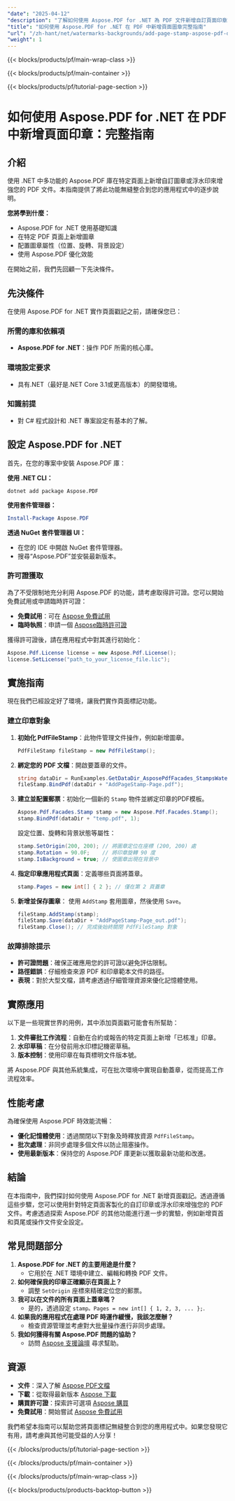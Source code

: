 ```yaml
---
"date": "2025-04-12"
"description": "了解如何使用 Aspose.PDF for .NET 為 PDF 文件新增自訂頁面印章或浮水印。請依照本逐步指南，實現有效整合和增強文件功能。"
"title": "如何使用 Aspose.PDF for .NET 在 PDF 中新增頁面圖章完整指南"
"url": "/zh-hant/net/watermarks-backgrounds/add-page-stamp-aspose-pdf-dotnet-guide/"
"weight": 1
---
```


{{< blocks/products/pf/main-wrap-class >}}

{{< blocks/products/pf/main-container >}}

{{< blocks/products/pf/tutorial-page-section >}}


# 如何使用 Aspose.PDF for .NET 在 PDF 中新增頁面印章：完整指南

## 介紹

使用 .NET 中多功能的 Aspose.PDF 庫在特定頁面上新增自訂圖章或浮水印來增強您的 PDF 文件。本指南提供了將此功能無縫整合到您的應用程式中的逐步說明。

**您將學到什麼：**
- Aspose.PDF for .NET 使用基礎知識
- 在特定 PDF 頁面上新增圖章
- 配置圖章屬性（位置、旋轉、背景設定）
- 使用 Aspose.PDF 優化效能

在開始之前，我們先回顧一下先決條件。

## 先決條件

在使用 Aspose.PDF for .NET 實作頁面戳記之前，請確保您已：

### 所需的庫和依賴項
- **Aspose.PDF for .NET**：操作 PDF 所需的核心庫。
  
### 環境設定要求
- 具有.NET（最好是.NET Core 3.1或更高版本）的開發環境。

### 知識前提
- 對 C# 程式設計和 .NET 專案設定有基本的了解。

## 設定 Aspose.PDF for .NET

首先，在您的專案中安裝 Aspose.PDF 庫：

**使用 .NET CLI：**
```shell
dotnet add package Aspose.PDF
```

**使用套件管理器：**
```powershell
Install-Package Aspose.PDF
```

**透過 NuGet 套件管理器 UI：**
- 在您的 IDE 中開啟 NuGet 套件管理器。
- 搜尋“Aspose.PDF”並安裝最新版本。

### 許可證獲取

為了不受限制地充分利用 Aspose.PDF 的功能，請考慮取得許可證。您可以開始免費試用或申請臨時許可證：
- **免費試用**：可在 [Aspose 免費試用](https://releases.aspose.com/pdf/net/)
- **臨時執照**：申請一個 [Aspose臨時許可證](https://purchase.aspose.com/temporary-license/)

獲得許可證後，請在應用程式中對其進行初始化：
```csharp
Aspose.Pdf.License license = new Aspose.Pdf.License();
license.SetLicense("path_to_your_license_file.lic");
```

## 實施指南

現在我們已經設定好了環境，讓我們實作頁面標記功能。

### 建立印章對象

1. **初始化 PdfFileStamp**：此物件管理文件操作，例如新增圖章。
   ```csharp
   PdfFileStamp fileStamp = new PdfFileStamp();
   ```

2. **綁定您的 PDF 文檔**：開啟要蓋章的文件。
   ```csharp
   string dataDir = RunExamples.GetDataDir_AsposePdfFacades_StampsWatermarks();
   fileStamp.BindPdf(dataDir + "AddPageStamp-Page.pdf");
   ```

3. **建立並配置郵票**：初始化一個新的 `Stamp` 物件並綁定印章的PDF模板。
   ```csharp
   Aspose.Pdf.Facades.Stamp stamp = new Aspose.Pdf.Facades.Stamp();
   stamp.BindPdf(dataDir + "temp.pdf", 1);
   ```
   設定位置、旋轉和背景狀態等屬性：
   ```csharp
   stamp.SetOrigin(200, 200); // 將圖章定位在座標 (200, 200) 處
   stamp.Rotation = 90.0F;    // 將印章旋轉 90 度
   stamp.IsBackground = true; // 使圖章出現在背景中
   ```

4. **指定印章應用程式頁面**：定義哪些頁面將蓋章。
   ```csharp
   stamp.Pages = new int[] { 2 }; // 僅在第 2 頁蓋章
   ```

5. **新增並保存圖章**： 使用 `AddStamp` 套用圖章，然後使用 `Save`。
   ```csharp
   fileStamp.AddStamp(stamp);
   fileStamp.Save(dataDir + "AddPageStamp-Page_out.pdf");
   fileStamp.Close(); // 完成後始終關閉 PdfFileStamp 對象
   ```

### 故障排除提示
- **許可證問題**：確保正確應用您的許可證以避免評估限制。
- **路徑錯誤**：仔細檢查來源 PDF 和印章範本文件的路徑。
- **表現**：對於大型文檔，請考慮透過仔細管理資源來優化記憶體使用。

## 實際應用

以下是一些現實世界的用例，其中添加頁面戳可能會有所幫助：
1. **文件審批工作流程**：自動在合約或報告的特定頁面上新增「已核准」印章。
2. **水印草稿**：在分發前用水印標記機密草稿。
3. **版本控制**：使用印章在每頁標明文件版本號。

將 Aspose.PDF 與其他系統集成，可在批次環境中實現自動蓋章，從而提高工作流程效率。

## 性能考慮
為確保使用 Aspose.PDF 時效能流暢：
- **優化記憶體使用**：透過關閉以下對象及時釋放資源 `PdfFileStamp`。
- **批次處理**：非同步處理多個文件以防止阻塞操作。
- **使用最新版本**：保持您的 Aspose.PDF 庫更新以獲取最新功能和改進。

## 結論
在本指南中，我們探討如何使用 Aspose.PDF for .NET 新增頁面戳記。透過遵循這些步驟，您可以使用針對特定頁面客製化的自訂印章或浮水印來增強您的 PDF 文件。考慮透過探索 Aspose.PDF 的其他功能進行進一步的實驗，例如新增頁首和頁尾或操作文件安全設定。

## 常見問題部分
1. **Aspose.PDF for .NET 的主要用途是什麼？**
   - 它用於在 .NET 環境中建立、編輯和轉換 PDF 文件。
2. **如何確保我的印章正確顯示在頁面上？**
   - 調整 `SetOrigin` 座標來精確定位您的郵票。
3. **我可以在文件的所有頁面上蓋章嗎？**
   - 是的，透過設定 `stamp。Pages = new int[] { 1, 2, 3, ... };`.
4. **如果我的應用程式在處理 PDF 時運作緩慢，我該怎麼辦？**
   - 檢查資源管理並考慮對大批量操作進行非同步處理。
5. **我如何獲得有關 Aspose.PDF 問題的協助？**
   - 訪問 [Aspose 支援論壇](https://forum.aspose.com/c/pdf/10) 尋求幫助。

## 資源
- **文件**：深入了解 [Aspose PDF文檔](https://reference.aspose.com/pdf/net/)
- **下載**：從取得最新版本 [Aspose 下載](https://releases.aspose.com/pdf/net/)
- **購買許可證**：探索許可選項 [Aspose 購買](https://purchase.aspose.com/buy)
- **免費試用**：開始嘗試 [Aspose 免費試用](https://releases.aspose.com/pdf/net/) 

我們希望本指南可以幫助您將頁面標記無縫整合到您的應用程式中。如果您發現它有用，請考慮與其他可能受益的人分享！

{{< /blocks/products/pf/tutorial-page-section >}}

{{< /blocks/products/pf/main-container >}}

{{< /blocks/products/pf/main-wrap-class >}}

{{< blocks/products/products-backtop-button >}}